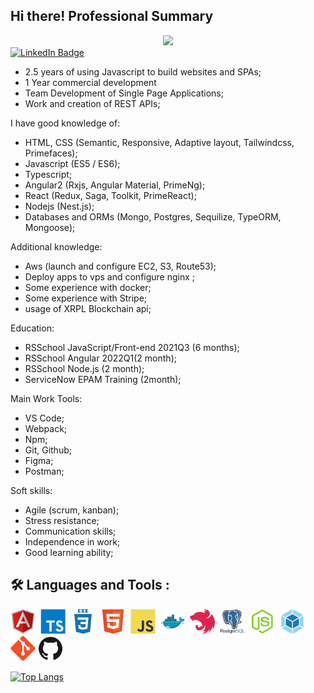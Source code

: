 ## Hi there! Professional Summary
<div id="header" align="center">
  <img src="https://media.giphy.com/media/M9gbBd9nbDrOTu1Mqx/giphy.gif" width="100"/>
</div>
<div id="badges">
  <a href="https://www.linkedin.com/in/andreypotkas/">
    <img src="https://img.shields.io/badge/LinkedIn-blue?style=for-the-badge&logo=linkedin&logoColor=white" alt="LinkedIn Badge"/>
  </a>
</div>

- 2.5 years of using Javascript to build websites and SPAs;
- 1 Year commercial development
- Team Development of Single Page Applications;
- Work and creation of REST APIs;

I have good knowledge of:
- HTML, CSS (Semantic, Responsive, Adaptive layout, Tailwindcss, Primefaces);
- Javascript (ES5 / ES6);
- Typescript;
- Angular2 (Rxjs, Angular Material, PrimeNg);
- React (Redux, Saga, Toolkit, PrimeReact);
- Nodejs (Nest.js);
- Databases and ORMs (Mongo, Postgres, Sequilize, TypeORM, Mongoose);

Additional knowledge:
- Aws (launch and configure EC2, S3, Route53);
- Deploy apps to vps and configure nginx ;
- Some experience with docker;
- Some experience with Stripe;
- usage of XRPL Blockchain api;

Education:
- RSSchool JavaScript/Front-end 2021Q3 (6 months);
- RSSchool Angular 2022Q1(2 month);
- RSSchool Node.js (2 month);
- ServiceNow EPAM Training (2month);

Main Work Tools:
- VS Code;
- Webpack;
- Npm;
- Git, Github;
- Figma;
- Postman;

Soft skills:
- Agile (scrum, kanban);
- Stress resistance;
- Communication skills;
- Independence in work;
- Good learning ability;


## :hammer_and_wrench: Languages and Tools :
<div>
  <img src="https://github.com/devicons/devicon/blob/master/icons/angularjs/angularjs-original.svg" title="Angular" alt="Angular" width="40" height="40"/>&nbsp;
  <img src="https://github.com/devicons/devicon/blob/master/icons/typescript/typescript-plain.svg" title="TS" alt="TS" width="40" height="40"/>&nbsp;
  <img src="https://github.com/devicons/devicon/blob/master/icons/css3/css3-plain-wordmark.svg"  title="CSS3" alt="CSS" width="40" height="40"/>&nbsp;
  <img src="https://github.com/devicons/devicon/blob/master/icons/html5/html5-original.svg" title="HTML5" alt="HTML" width="40" height="40"/>&nbsp;
  <img src="https://github.com/devicons/devicon/blob/master/icons/javascript/javascript-original.svg" title="JavaScript" alt="JavaScript" width="40" height="40"/>&nbsp;
  <img src="https://github.com/devicons/devicon/blob/master/icons/docker/docker-original.svg" title="Docker" alt="Docker" width="40" height="40"/>&nbsp;
  <img src="https://github.com/devicons/devicon/blob/master/icons/nestjs/nestjs-plain.svg" title="Nestjs"  alt="Nestjs" width="40" height="40"/>&nbsp;
  <img src="https://github.com/devicons/devicon/blob/master/icons/postgresql/postgresql-original-wordmark.svg" title="PostgeSQL"  alt="PostgeSQL" width="40" height="40"/>&nbsp;
  <img src="https://github.com/devicons/devicon/blob/master/icons/nodejs/nodejs-plain.svg" title="NodeJS" alt="NodeJS" width="40" height="40"/>&nbsp;
  <img src="https://github.com/devicons/devicon/blob/master/icons/webpack/webpack-original.svg" title="Webpack" alt="Webpack" width="40" height="40"/>&nbsp;
  <img src="https://github.com/devicons/devicon/blob/master/icons/git/git-plain.svg" title="Git" **alt="Git" width="40" height="40"/>
  <img src="https://github.com/devicons/devicon/blob/master/icons/github/github-original.svg" title="Github" **alt="Github" width="40" height="40"/>
</div>

[![Top Langs](https://github-readme-stats.vercel.app/api/top-langs/?username=andreypotkas&layout=compact&theme=vision-friendly-dark)](https://github.com/anuraghazra/github-readme-stats)
